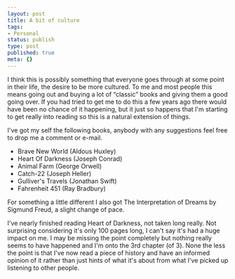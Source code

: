 ```yaml
---
layout: post
title: A bit of culture
tags:
- Personal
status: publish
type: post
published: true
meta: {}
---
```

I think this is possibly something that everyone goes through at some point in their life, the desire to be more cultured. To me and most people this means going out and buying a lot of “classic” books and giving them a good going over. If you had tried to get me to do this a few years ago there would have been no chance of it happening, but it just so happens that I'm starting to get really into reading so this is a natural extension of things.

<!-- more -->

I've got my self the following books, anybody with any suggestions feel free to drop me a comment or e-mail.

  * Brave New World (Aldous Huxley)
  * Heart Of Darkness (Joseph Conrad)
  * Animal Farm (George Orwell)
  * Catch-22 (Joseph Heller)
  * Gulliver's Travels (Jonathan Swift)
  * Fahrenheit 451 (Ray Bradbury)

For something a little different I also got The Interpretation of Dreams by Sigmund Freud, a slight change of pace.

I've nearly finished reading Heart of Darkness, not taken long really. Not surprising considering it's only 100 pages long, I can't say it's had a huge impact on me. I may be missing the point completely but nothing really seems to have happened and I'm onto the 3rd chapter (of 3). None the less the point is that I've now read a piece of history and have an informed opinion of it rather than just hints of what it's about from what I've picked up listening to other people.

